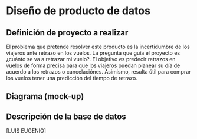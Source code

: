 # Diseño de producto de datos

## Definición de proyecto a realizar
El problema que pretende resolver este producto es la incertidumbre de los viajeros ante retrazo en los vuelos. La pregunta que guía el proyecto es ¿cuánto se va a retrazar mi vuelo?.
El objetivo es predecir retrazos en vuelos de forma precisa para que los viajeros puedan planear su día de acuerdo a los retrazos o cancelaciónes. Asimismo, resulta útil para comprar los vuelos tener una predicción del tiempo de retrazo. 

## Diagrama (mock-up)


## Descripción de la base de datos

[LUIS EUGENIO]
